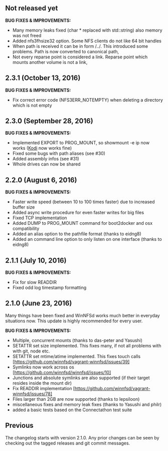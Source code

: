 ## Not released yet

**BUG FIXES & IMPROVEMENTS:**

- Many memory leaks fixed (char * replaced with std::string) also memory was not freed
- Added nfs3fhsize32 option. Some NFS clients do not like 64 bit handles
- When path is received it can be in form <path>/../<folder>. This introduced some problems. Path is now converted to canonical path,
- Not every reparse point is considered a link. Reparse point which mounts another volume is not a link,

## 2.3.1 (October 13, 2016)

**BUG FIXES & IMPROVEMENTS:**

- Fix correct error code (NFS3ERR_NOTEMPTY) when deleting a directory which is not empty

## 2.3.0 (September 28, 2016)

**BUG FIXES & IMPROVEMENTS:**

- Implemented EXPORT to PROG_MOUNT, so showmount -e ip now works ([Kodi](https://kodi.tv) now works fine)
- Fixed some bugs with path aliases (see #30)
- Added assembly infos (see #31)
- Whole drives can now be shared

## 2.2.0 (August 6, 2016)

**BUG FIXES & IMPROVEMENTS:**

- Faster write speed (between 10 to 100 times faster) due to increased buffer size
- Added async write procedure for even faster writes for big files
- Fixed TCP implementation
- Added DUMP to PROG_MOUNT command for boot2docker and osx compatibility
- Added an alias option to the pathfile format (thanks to eidng8)
- Added an command line option to only listen on one interface (thanks to eidng8)

## 2.1.1 (July 10, 2016)

**BUG FIXES & IMPROVEMENTS:**

- Fix for slow READDIR
- Fixed odd log timestamp formatting

## 2.1.0 (June 23, 2016)

Many things have been fixed and WinNFSd works much better in everyday situations now.
This update is highly recommended for every user.

**BUG FIXES & IMPROVEMENTS:**

- Multiple, concurrent mounts (thanks to das-peter and Yasushi)
- SETATTR set size implemented. This fixes many, if not all problems with with git, node etc.
- SETATTR set mtime/atime implemented. This fixes touch calls [https://github.com/winnfsd/vagrant-winnfsd/issues/39]
- Symlinks now work across os [https://github.com/winnfsd/winnfsd/issues/10]
- Junctions and absolute symlinks are also supported (if their target resides inside the mount dir)
- Fix READDIR implementation [https://github.com/winnfsd/vagrant-winnfsd/issues/78]
- Files larger than 2GB are now supported (thanks to lepsiloon)
- miscellaneous fixes and memory leak fixes (thanks to Yasushi and philr)
- added a basic tests based on the Connectathon test suite

## Previous

The changelog starts with version 2.1.0. Any prior changes can be
seen by checking out the tagged releases and git commit messages.

